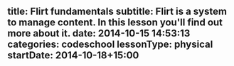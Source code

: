 title: Flirt fundamentals
subtitle: Flirt is a system to manage content. In this lesson you'll find out more about it.
date: 2014-10-15 14:53:13
categories: codeschool
lessonType: physical
startDate: 2014-10-18+15:00
---
